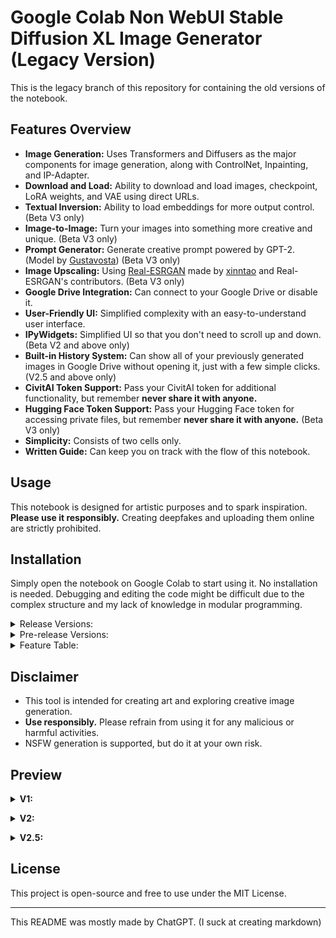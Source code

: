 # Google Colab Non WebUI Stable Diffusion XL Image Generator (Legacy Version)

This is the legacy branch of this repository for containing the old versions of the notebook.

## Features Overview
- **Image Generation:** Uses Transformers and Diffusers as the major components for image generation, along with ControlNet, Inpainting, and IP-Adapter.
- **Download and Load:** Ability to download and load images, checkpoint, LoRA weights, and VAE using direct URLs.
- **Textual Inversion:** Ability to load embeddings for more output control. (Beta V3 only)
- **Image-to-Image:** Turn your images into something more creative and unique. (Beta V3 only)
- **Prompt Generator:** Generate creative prompt powered by GPT-2. (Model by [Gustavosta](https://huggingface.co/Gustavosta)) (Beta V3 only)
- **Image Upscaling:** Using [Real-ESRGAN](https://github.com/xinntao/Real-ESRGAN) made by [xinntao](https://github.com/xinntao) and Real-ESRGAN's contributors. (Beta V3 only)
- **Google Drive Integration:** Can connect to your Google Drive or disable it.
- **User-Friendly UI:** Simplified complexity with an easy-to-understand user interface.
- **IPyWidgets:** Simplified UI so that you don't need to scroll up and down. (Beta V2 and above only)
- **Built-in History System:** Can show all of your previously generated images in Google Drive without opening it, just with a few simple clicks. (V2.5 and above only)
- **CivitAI Token Support:** Pass your CivitAI token for additional functionality, but remember **never share it with anyone.**
- **Hugging Face Token Support:** Pass your Hugging Face token for accessing private files, but remember **never share it with anyone.** (Beta V3 only)
- **Simplicity:** Consists of two cells only.
- **Written Guide:** Can keep you on track with the flow of this notebook. 

## Usage
This notebook is designed for artistic purposes and to spark inspiration. **Please use it responsibly.** Creating deepfakes and uploading them online are strictly prohibited.

## Installation
Simply open the notebook on Google Colab to start using it. No installation is needed. Debugging and editing the code might be difficult due to the complex structure and my lack of knowledge in modular programming.

<details> <summary> Release Versions: </summary>

- **V1:** [![Open In Colab](https://colab.research.google.com/assets/colab-badge.svg)](https://colab.research.google.com/drive/18cUHh7H1c4qUijSD50uQUNl0Fq8wq7nY)
- **V2:** [![Open In Colab](https://colab.research.google.com/assets/colab-badge.svg)](https://colab.research.google.com/drive/1CQeZADunh6tEZCBOleDkZY96osYkRk5I)
- **V2.5:** [![Open In Colab](https://colab.research.google.com/assets/colab-badge.svg)](https://colab.research.google.com/drive/13sfGKPhbCvNon0rpVvImUwVpZ3lkcuit)
</details>

<details> <summary> Pre-release Versions: </summary>

- **Alpha V1:** [![Open In Colab](https://colab.research.google.com/assets/colab-badge.svg)](https://colab.research.google.com/drive/14Cwd4DUEj9y1uWrSnFIaX4qItdPmTiVq)
- **Beta V2:** [![Open In Colab](https://colab.research.google.com/assets/colab-badge.svg)](https://colab.research.google.com/drive/1d5X_kSjUIEA4vSy8a-QTFbVLk8Y7AhJQ)
- **Beta V3:** [![Open In Colab](https://colab.research.google.com/assets/colab-badge.svg)](https://colab.research.google.com/drive/1wPT8aMUyJsOGMPdMgUH7AsZyC-KD9RTN)
</details>

<details> <summary>Feature Table:</summary>
  
| Features                                                                                   |  V1 |  V2  | V2.5 | Beta V3 |
|--------------------------------------------------------------------------------------------|-----|------|------|---------|
| Base pipelines (ControlNet, VAE, Inpainting, Text2Img)                                     | ✅  | ✅  | ✅   | ✅      |
| Base adapters (LoRA, IP-Adapter)                                                           | ✅  | ✅  | ✅   | ✅      |
| IPyWidgets                                                                                 | ❌  | ✅  | ✅   | ✅      |
| Saving and loading parameters                                                              | ❌  | ✅  | ✅   | ✅      |
| Interactive UI                                                                             | ❌  | ✅  | ✅   | ✅      |
| Linking widgets                                                                            | ❌  | ❌  | ✅   | ✅      |
| History system                                                                             | ❌  | ❌  | ✅   | ✅      |
| Upload images directly                                                                     | ❌  | ❌  | ✅   | ✅      |
| Image-to-image                                                                             | ❌  | ❌  | ❌   | ✅      |
| Textual inversion or embeddings                                                            | ❌  | ❌  | ❌   | ✅      |
| Send images from history to Image-to-image, ControlNet, Inpainting, and/or IP-Adapter      | ❌  | ❌  | ❌   | ✅      |
| Reset button (defaulting the parameters)                                                   | ❌  | ❌  | ❌   | ✅      |
| Compatibility with saved parameters from previous versions                                 | ❌  | ❌  | ❌   | ✅      |
| Preset system (saving and loading custom parameters)                                       | ❌  | ❌  | ❌   | ✅      |
| GPT-2 Prompt Generator                                                                     | ❌  | ❌  | ❌   | ✅      |
| Hugging Face token integration                                                             | ❌  | ❌  | ❌   | ✅      |
| Real-ESRGAN Image Upscaling                                                                | ❌  | ❌  | ❌   | ✅      |
</details>


## Disclaimer
- This tool is intended for creating art and exploring creative image generation.
- **Use responsibly.** Please refrain from using it for any malicious or harmful activities.
- NSFW generation is supported, but do it at your own risk.

## Preview

<details> <summary> <b>V1:</b> </summary> <br>
  
The resolution is too big. [Consider checking it manually.](docs/v1/v1.png) </details>

<details> <summary> <b>V2:</b> </summary> <br>
  
![general_settings_v2](docs/v2/general_settings.png)

![advanced_settings_v2](docs/v2/advanced_settings.png) </details>

<details> <summary> <b>V2.5:</b> </summary> <br>
  
![general_settings_v2.5](docs/v2.5/general_settings.png)

![advanced_settings_v2.5](docs/v2.5/advanced_settings.png)

![history_v2.5](docs/v2.5/history.png) </details>

## License
This project is open-source and free to use under the MIT License.

---

This README was mostly made by ChatGPT. (I suck at creating markdown)
